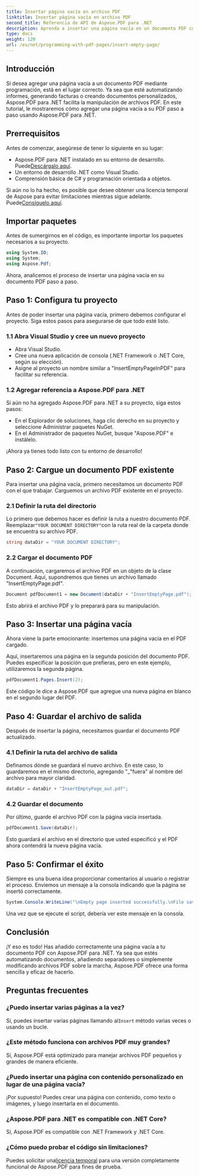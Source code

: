 ```yaml
---
title: Insertar página vacía en archivo PDF
linktitle: Insertar página vacía en archivo PDF
second_title: Referencia de API de Aspose.PDF para .NET
description: Aprenda a insertar una página vacía en un documento PDF con Aspose.PDF para .NET. Tutorial paso a paso con ejemplos de código para una manipulación fluida de archivos PDF.
type: docs
weight: 120
url: /es/net/programming-with-pdf-pages/insert-empty-page/
---
```

## Introducción

Si desea agregar una página vacía a un documento PDF mediante programación, está en el lugar correcto. Ya sea que esté automatizando informes, generando facturas o creando documentos personalizados, Aspose.PDF para .NET facilita la manipulación de archivos PDF. En este tutorial, le mostraremos cómo agregar una página vacía a su PDF paso a paso usando Aspose.PDF para .NET.

## Prerrequisitos

Antes de comenzar, asegúrese de tener lo siguiente en su lugar:

-  Aspose.PDF para .NET instalado en su entorno de desarrollo. Puede[Descárgalo aquí](https://releases.aspose.com/pdf/net/).
- Un entorno de desarrollo .NET como Visual Studio.
- Comprensión básica de C# y programación orientada a objetos.

 Si aún no lo ha hecho, es posible que desee obtener una licencia temporal de Aspose para evitar limitaciones mientras sigue adelante. Puede[Consíguelo aquí](https://purchase.aspose.com/temporary-license/).

## Importar paquetes

Antes de sumergirnos en el código, es importante importar los paquetes necesarios a su proyecto.

```csharp
using System.IO;
using System;
using Aspose.Pdf;
```

Ahora, analicemos el proceso de insertar una página vacía en su documento PDF paso a paso.

## Paso 1: Configura tu proyecto

Antes de poder insertar una página vacía, primero debemos configurar el proyecto. Siga estos pasos para asegurarse de que todo esté listo.

### 1.1 Abra Visual Studio y cree un nuevo proyecto
- Abra Visual Studio.
- Cree una nueva aplicación de consola (.NET Framework o .NET Core, según su elección).
- Asigne al proyecto un nombre similar a "InsertEmptyPageInPDF" para facilitar su referencia.

### 1.2 Agregar referencia a Aspose.PDF para .NET
Si aún no ha agregado Aspose.PDF para .NET a su proyecto, siga estos pasos:
- En el Explorador de soluciones, haga clic derecho en su proyecto y seleccione Administrar paquetes NuGet.
- En el Administrador de paquetes NuGet, busque "Aspose.PDF" e instálelo.

¡Ahora ya tienes todo listo con tu entorno de desarrollo!

## Paso 2: Cargue un documento PDF existente

Para insertar una página vacía, primero necesitamos un documento PDF con el que trabajar. Carguemos un archivo PDF existente en el proyecto.

### 2.1 Definir la ruta del directorio

 Lo primero que debemos hacer es definir la ruta a nuestro documento PDF. Reemplazar`"YOUR DOCUMENT DIRECTORY"`con la ruta real de la carpeta donde se encuentra su archivo PDF.

```csharp
string dataDir = "YOUR DOCUMENT DIRECTORY";
```

### 2.2 Cargar el documento PDF

A continuación, cargaremos el archivo PDF en un objeto de la clase Document. Aquí, supondremos que tienes un archivo llamado "InsertEmptyPage.pdf".

```csharp
Document pdfDocument1 = new Document(dataDir + "InsertEmptyPage.pdf");
```

Esto abrirá el archivo PDF y lo preparará para su manipulación.

## Paso 3: Insertar una página vacía

Ahora viene la parte emocionante: insertemos una página vacía en el PDF cargado.

Aquí, insertaremos una página en la segunda posición del documento PDF. Puedes especificar la posición que prefieras, pero en este ejemplo, utilizaremos la segunda página.

```csharp
pdfDocument1.Pages.Insert(2);
```

Este código le dice a Aspose.PDF que agregue una nueva página en blanco en el segundo lugar del PDF.

## Paso 4: Guardar el archivo de salida

Después de insertar la página, necesitamos guardar el documento PDF actualizado.

### 4.1 Definir la ruta del archivo de salida

Definamos dónde se guardará el nuevo archivo. En este caso, lo guardaremos en el mismo directorio, agregando "_"fuera" al nombre del archivo para mayor claridad.

```csharp
dataDir = dataDir + "InsertEmptyPage_out.pdf";
```

### 4.2 Guardar el documento

Por último, guarde el archivo PDF con la página vacía insertada.

```csharp
pdfDocument1.Save(dataDir);
```

Esto guardará el archivo en el directorio que usted especificó y el PDF ahora contendrá la nueva página vacía.

## Paso 5: Confirmar el éxito

Siempre es una buena idea proporcionar comentarios al usuario o registrar el proceso. Enviemos un mensaje a la consola indicando que la página se insertó correctamente.

```csharp
System.Console.WriteLine("\nEmpty page inserted successfully.\nFile saved at " + dataDir);
```

Una vez que se ejecute el script, debería ver este mensaje en la consola.

## Conclusión

¡Y eso es todo! Has añadido correctamente una página vacía a tu documento PDF con Aspose.PDF para .NET. Ya sea que estés automatizando documentos, añadiendo separadores o simplemente modificando archivos PDF sobre la marcha, Aspose.PDF ofrece una forma sencilla y eficaz de hacerlo.


## Preguntas frecuentes

### ¿Puedo insertar varias páginas a la vez?
 Sí, puedes insertar varias páginas llamando al`Insert` método varias veces o usando un bucle.

### ¿Este método funciona con archivos PDF muy grandes?
Sí, Aspose.PDF está optimizado para manejar archivos PDF pequeños y grandes de manera eficiente.

### ¿Puedo insertar una página con contenido personalizado en lugar de una página vacía?
¡Por supuesto! Puedes crear una página con contenido, como texto o imágenes, y luego insertarla en el documento.

### ¿Aspose.PDF para .NET es compatible con .NET Core?
Sí, Aspose.PDF es compatible con .NET Framework y .NET Core.

### ¿Cómo puedo probar el código sin limitaciones?
 Puedes solicitar una[licencia temporal](https://purchase.aspose.com/temporary-license/) para una versión completamente funcional de Aspose.PDF para fines de prueba.